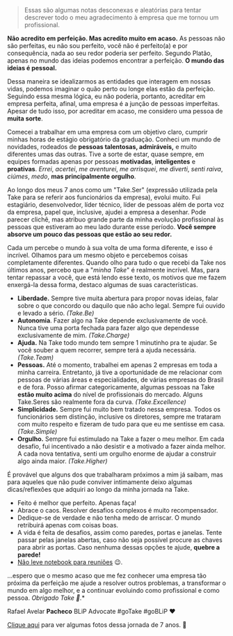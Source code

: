 <!-- ---
title: "Obrigado Take"
layout: post
date:   2020-03-13 14:00:00 +0000
author: ravpacheco
lang: pt
ref: thanks-take
image: /assets/images/2020-03-13-obrigado-take/take.jpg
headerImage: true
tag: 
- developer
- advocate
- carreira
- agradecimento
blog: true
star: true
description: Chegou a hora de iniciar um novo ciclo. Mas não é possível fazer isso sem relembrar e agradecer por tudo aquilo conquistado no passado.
externalLink: true
category: blog
--- -->

> Essas são algumas notas desconexas e aleatórias para tentar descrever todo o meu agradecimento à empresa que me tornou um profissional.

**Não acredito em perfeição. Mas acredito muito em acaso.** As pessoas não são perfeitas, eu não sou perfeito, você não é perfeito(a) e por consequência, nada ao seu redor poderia ser perfeito. Segundo Platão, apenas no mundo das ideias podemos encontrar a perfeição. **O mundo das ideias é pessoal.** 

Dessa maneira se idealizarmos as entidades que interagem em nossas vidas, podemos imaginar o quão perto ou longe elas estão da perfeição. Seguindo essa mesma lógica, eu não poderia, portanto, acreditar em empresa perfeita, afinal, uma empresa é a junção de pessoas imperfeitas. Apesar de tudo isso, por acreditar em acaso, me considero uma pessoa de **muita sorte**.

Comecei a trabalhar em uma empresa com um objetivo claro, cumprir minhas horas de estágio obrigatório da graduação. Conheci um mundo de novidades, rodeados de **pessoas talentosas, admiráveis,** e muito diferentes umas das outras. Tive a sorte de estar, quase sempre, em equipes formadas apenas por pessoas **motivadas**, **inteligentes** e **proativas**. *Errei*, *acertei*, *me aventurei*, *me arrisquei*, *me diverti*, *senti raiva*, *ciúmes*, *medo*, **mas principalmente orgulho**.

Ao longo dos meus 7 anos como um "Take.Ser" (expressão utilizada pela Take para se referir aos funcionários da empresa), evolui muito. Fui estagiário, desenvolvedor, líder técnico, líder de pessoas além de porta voz da empresa, papel que, inclusive, ajudei a empresa a desenhar. Pode parecer clichê, mas atribuo grande parte da minha evolução profissional às pessoas que estiveram ao meu lado durante esse período. **Você sempre absorve um pouco das pessoas que estão ao seu redor.**

Cada um percebe o mundo à sua volta de uma forma diferente, e isso é incrível. Olhamos para um mesmo objeto e percebemos coisas completamente diferentes. Quando olho para tudo o que recebi da Take nos últimos anos, percebo que a "*minha Take*" é realmente incrível. Mas, para tentar repassar a você, que está lendo esse texto, os motivos que me fazem enxergá-la dessa forma, destaco algumas de suas características.

- **Liberdade.** Sempre tive muita abertura para propor novas ideias, falar sobre o que concordo ou daquilo que não acho legal. Sempre fui ouvido e levado a sério. *(Take.Be)*
- **Autonomia**. Fazer algo na Take depende exclusivamente de você. Nunca tive uma porta fechada para fazer algo que dependesse exclusivamente de mim. *(Take.Charge)*
- **Ajuda.** Na Take todo mundo tem sempre 1 minutinho pra te ajudar. Se você souber a quem recorrer, sempre terá a ajuda necessária. *(Take.Team)*
- **Pessoas.** Até o momento, trabalhei em apenas 2 empresas em toda a minha carreira. Entretanto, já tive a oportunidade de me relacionar com pessoas de várias áreas e especialidades, de várias empresas do Brasil e de fora. Posso afirmar categoricamente, algumas pessoas na Take **estão muito acima** do nível de profissionais do mercado. Alguns Take.Seres são realmente fora da curva. *(Take.Excellence)*
- **Simplicidade.** Sempre fui muito bem tratado nessa empresa. Todos os funcionários sem distinção, inclusive os diretores, sempre me trataram com muito respeito e fizeram de tudo para que eu me sentisse em casa. *(Take.Simple)*
- **Orgulho.** Sempre fui estimulado na Take a fazer o meu melhor. Em cada desafio, fui incentivado a não desistir e a motivado a fazer ainda melhor. A cada nova tentativa, senti um orgulho enorme de ajudar a construir algo ainda maior. *(Take.Higher)*

É provável que alguns dos que trabalharam próximos a mim já saibam, mas para aqueles que não pude conviver intimamente deixo algumas dicas/reflexões que adquiri ao longo da minha jornada na Take.

- Feito é melhor que perfeito. Apenas faça!
- Abrace o caos. Resolver desafios complexos é muito recompensador.
- Dedique-se de verdade e não tenha medo de arriscar. O mundo retribuirá apenas com coisas boas.
- A vida é feita de desafios, assim como paredes, portas e janelas. Tente passar pelas janelas abertas, caso não seja possível procure as chaves para abrir as portas. Caso nenhuma dessas opções te ajude, **quebre a parede!**
- [Não leve notebook para reuniões](https://ravpacheco.com/reuniao-notebook/) 😉.

...espero que o mesmo acaso que me fez conhecer uma empresa tão próxima da perfeição me ajude a resolver outros problemas, a transformar o mundo em algo melhor, e a continuar evoluindo como profissional e como pessoa. **Obrigado Take* 👋.**

Rafael Avelar **Pacheco**
BLiP Advocate
#goTake #goBLiP ❤️

[Clique aqui](https://www.facebook.com/ravpacheco/media_set?set=a.2837660009647787&type=3) para ver algumas fotos dessa jornada de 7 anos. 🤳
